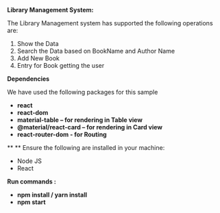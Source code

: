 **Library Management System:**

 The Library Management system has supported the following operations are:

1. Show the Data
2. Search the Data based on BookName and Author Name
3. Add New Book
4. Entry for Book getting the user

**Dependencies**

We have used the following packages for this sample

- **react**
- **react-dom**
- **material-table – for rendering in Table view**
- **@material/react-card – for rendering in Card view**
- **react-router-dom - for Routing**

** ** Ensure the following are installed in your machine:

- Node JS
- React

**Run commands :**

- **npm install / yarn install**
- **npm start**
